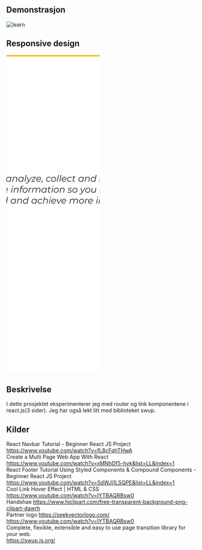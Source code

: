 ## Demonstrasjon
 ![learn](demo.gif)
 
## Responsive design
 ![learn](responsive.gif)

## Beskrivelse<br>
I dette prosjektet eksperimenterer jeg med router og link komponentene i react.js(3 sider). 
Jeg har også lekt litt med biblioteket swup. 

## Kilder<br>
React Navbar Tutorial - Beginner React JS Project<br>
https://www.youtube.com/watch?v=fL8cFqhTHwA<br>
Create a Multi Page Web App With React<br>
https://www.youtube.com/watch?v=xMNhDf5-hvk&list=LL&index=1<br>
React Footer Tutorial Using Styled Components & Compound Components - Beginner React JS Project<br>
https://www.youtube.com/watch?v=SdWJj1LSQPE&list=LL&index=1<br>
Cool Link Hover Effect | HTML & CSS<br>
https://www.youtube.com/watch?v=IYTBAQRBsw0<br>
Handshae
https://www.hiclipart.com/free-transparent-background-png-clipart-dawrh<br>
Partner logo
https://seekvectorlogo.com/<br>
https://www.youtube.com/watch?v=IYTBAQRBsw0<br>
Complete, flexible, extensible and easy to use page transition library for your web.<br>
https://swup.js.org/<br>
